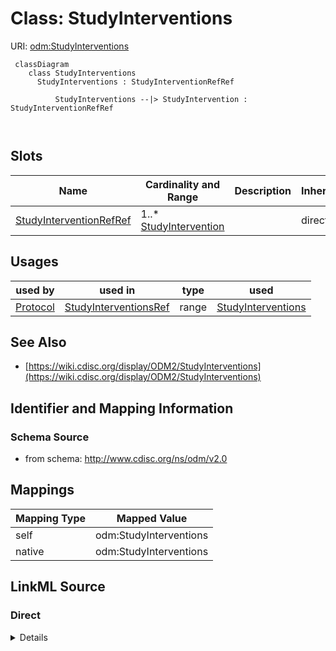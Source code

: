 # Class: StudyInterventions



URI: [odm:StudyInterventions](http://www.cdisc.org/ns/odm/v2.0/StudyInterventions)



```mermaid
 classDiagram
    class StudyInterventions
      StudyInterventions : StudyInterventionRefRef
        
          StudyInterventions --|> StudyIntervention : StudyInterventionRefRef
        
      
```




<!-- no inheritance hierarchy -->


## Slots

| Name | Cardinality and Range | Description | Inheritance |
| ---  | --- | --- | --- |
| [StudyInterventionRefRef](StudyInterventionRefRef.md) | 1..* <br/> [StudyIntervention](StudyIntervention.md) |  | direct |





## Usages

| used by | used in | type | used |
| ---  | --- | --- | --- |
| [Protocol](Protocol.md) | [StudyInterventionsRef](StudyInterventionsRef.md) | range | [StudyInterventions](StudyInterventions.md) |






## See Also

* [https://wiki.cdisc.org/display/ODM2/StudyInterventions](https://wiki.cdisc.org/display/ODM2/StudyInterventions)

## Identifier and Mapping Information







### Schema Source


* from schema: http://www.cdisc.org/ns/odm/v2.0





## Mappings

| Mapping Type | Mapped Value |
| ---  | ---  |
| self | odm:StudyInterventions |
| native | odm:StudyInterventions |





## LinkML Source

<!-- TODO: investigate https://stackoverflow.com/questions/37606292/how-to-create-tabbed-code-blocks-in-mkdocs-or-sphinx -->

### Direct

<details>
```yaml
name: StudyInterventions
from_schema: http://www.cdisc.org/ns/odm/v2.0
see_also:
- https://wiki.cdisc.org/display/ODM2/StudyInterventions
slots:
- StudyInterventionRefRef
slot_usage:
  StudyInterventionRefRef:
    name: StudyInterventionRefRef
    multivalued: true
    domain_of:
    - StudyInterventions
    - StudyEstimand
    range: StudyIntervention
    required: true
    inlined: true
    inlined_as_list: true
    minimum_cardinality: 1
class_uri: odm:StudyInterventions

```
</details>

### Induced

<details>
```yaml
name: StudyInterventions
from_schema: http://www.cdisc.org/ns/odm/v2.0
see_also:
- https://wiki.cdisc.org/display/ODM2/StudyInterventions
slot_usage:
  StudyInterventionRefRef:
    name: StudyInterventionRefRef
    multivalued: true
    domain_of:
    - StudyInterventions
    - StudyEstimand
    range: StudyIntervention
    required: true
    inlined: true
    inlined_as_list: true
    minimum_cardinality: 1
attributes:
  StudyInterventionRefRef:
    name: StudyInterventionRefRef
    from_schema: http://www.cdisc.org/ns/odm/v2.0
    rank: 1000
    multivalued: true
    alias: StudyInterventionRefRef
    owner: StudyInterventions
    domain_of:
    - StudyInterventions
    - StudyEstimand
    range: StudyIntervention
    required: true
    inlined: true
    inlined_as_list: true
    minimum_cardinality: 1
class_uri: odm:StudyInterventions

```
</details>